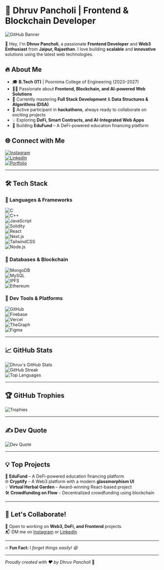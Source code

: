 # 🚀 Dhruv Pancholi | Frontend & Blockchain Developer  

![GitHub Banner](https://your-banner-url.com) 

👋 Hey, I'm **Dhruv Pancholi**, a passionate **Frontend Developer** and **Web3 Enthusiast** from **Jaipur, Rajasthan**. I love building **scalable** and **innovative** solutions using the latest web technologies.  

## 🔥 About Me  
- 🎓 **B.Tech (IT)** | Poornima College of Engineering (2023–2027)  
- 👨‍💻 Passionate about **Frontend, Blockchain, and AI-powered Web Solutions**  
- 🌱 Currently mastering **Full Stack Development** & **Data Structures & Algorithms (DSA)**  
- 🚀 Active participant in **hackathons**, always ready to collaborate on exciting projects  
- 💡 Exploring **DeFi, Smart Contracts, and AI-Integrated Web Apps**  
- 🎯 Building **EduFund** – A DeFi-powered education financing platform  

## 🌐 Connect with Me  
[![Instagram](https://img.shields.io/badge/Instagram-%23E4405F.svg?logo=Instagram&logoColor=white)](https://instagram.com/dhruv_panch0li)  
[![LinkedIn](https://img.shields.io/badge/LinkedIn-%230077B5.svg?logo=linkedin&logoColor=white)](https://www.linkedin.com/in/dhruv-pancholi-222704250/)  
[![Portfolio](https://img.shields.io/badge/Portfolio-%23121011.svg?style=flat&logo=vercel&logoColor=white)](https://your-portfolio-link.com)  

---

## 🛠️ Tech Stack  

### 🚀 Languages & Frameworks  
![C](https://img.shields.io/badge/C-%2300599C.svg?style=flat&logo=c&logoColor=white)  
![C++](https://img.shields.io/badge/C++-%2300599C.svg?style=flat&logo=c%2B%2B&logoColor=white)  
![JavaScript](https://img.shields.io/badge/JavaScript-%23323330.svg?style=flat&logo=javascript&logoColor=%23F7DF1E)  
![Solidity](https://img.shields.io/badge/Solidity-%23363636.svg?style=flat&logo=solidity&logoColor=white)  
![React](https://img.shields.io/badge/React-%2320232a.svg?style=flat&logo=react&logoColor=%2361DAFB)  
![Next.js](https://img.shields.io/badge/Next.js-%23000000.svg?style=flat&logo=next.js&logoColor=white)  
![TailwindCSS](https://img.shields.io/badge/TailwindCSS-%2338B2AC.svg?style=flat&logo=tailwind-css&logoColor=white)  
![Node.js](https://img.shields.io/badge/Node.js-6DA55F.svg?style=flat&logo=node.js&logoColor=white)  

### 💾 Databases & Blockchain  
![MongoDB](https://img.shields.io/badge/MongoDB-%234ea94b.svg?style=flat&logo=mongodb&logoColor=white)  
![MySQL](https://img.shields.io/badge/MySQL-%2300f.svg?style=flat&logo=mysql&logoColor=white)  
![IPFS](https://img.shields.io/badge/IPFS-%23039BE5.svg?style=flat&logo=ipfs&logoColor=white)  
![Ethereum](https://img.shields.io/badge/Ethereum-%23262626.svg?style=flat&logo=ethereum&logoColor=white)  

### 🚀 Dev Tools & Platforms  
![GitHub](https://img.shields.io/badge/GitHub-%23121011.svg?style=flat&logo=github&logoColor=white)  
![Firebase](https://img.shields.io/badge/Firebase-%23FFCA28.svg?style=flat&logo=firebase&logoColor=black)  
![Vercel](https://img.shields.io/badge/Vercel-%23000000.svg?style=flat&logo=vercel&logoColor=white)  
![TheGraph](https://img.shields.io/badge/TheGraph-%23333333.svg?style=flat&logo=thegraph&logoColor=white)  
![Figma](https://img.shields.io/badge/Figma-%23F24E1E.svg?style=flat&logo=figma&logoColor=white)  

---

## 📈 GitHub Stats  
![Dhruv's GitHub Stats](https://github-readme-stats.vercel.app/api?username=dhruv457457&theme=github_dark&hide_border=false&include_all_commits=true&count_private=true)  
![GitHub Streak](https://github-readme-streak-stats.herokuapp.com/?user=dhruv457457&theme=github_dark&hide_border=false)  
![Top Languages](https://github-readme-stats.vercel.app/api/top-langs/?username=dhruv457457&theme=github_dark&hide_border=false&layout=compact)  

---

## 🏆 GitHub Trophies  
![Trophies](https://github-profile-trophy.vercel.app/?username=dhruv457457&theme=radical&no-frame=false&no-bg=true&margin-w=4)  

---

## ✍️ Dev Quote  
![Dev Quote](https://quotes-github-readme.vercel.app/api?type=horizontal&theme=radical)  

---

## 💡 Top Projects  
🚀 **EduFund** – A DeFi-powered education financing platform  
🌐 **Cryptify** – A Web3 platform with a modern **glassmorphism UI**  
💡 **Virtual Herbal Garden** – Award-winning React-based project  
🛠️ **Crowdfunding on Flow** – Decentralized crowdfunding using blockchain  

---

## 🎯 Let's Collaborate!  
🚀 Open to working on **Web3, DeFi, and Frontend** projects.  
📬 DM me on [Instagram](https://instagram.com/dhruv_panch0li) or [LinkedIn](https://www.linkedin.com/in/dhruv-pancholi-222704250/)  

---

🔥 **Fun Fact:** *I forget things easily! 😆*  

---

*Proudly created with ❤️ by Dhruv Pancholi* 🚀  
